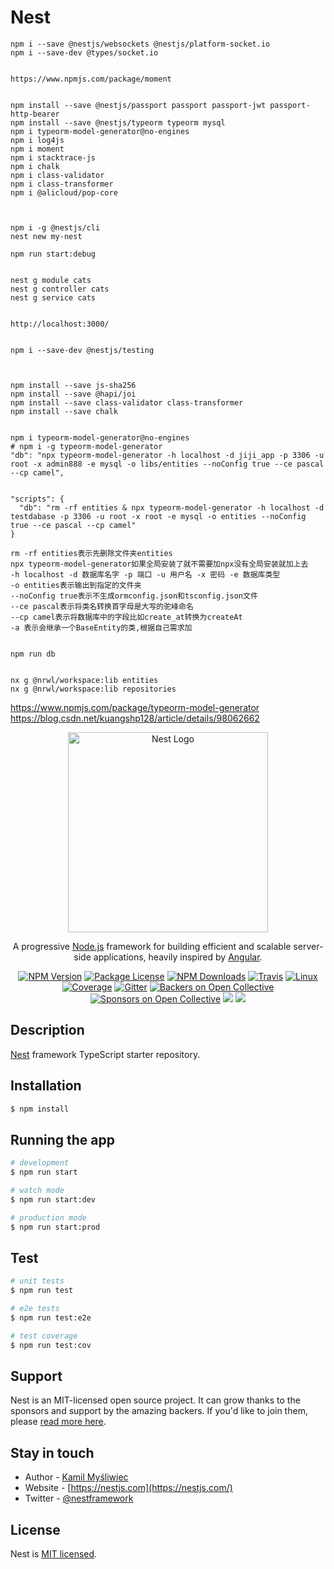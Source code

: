 # Nest
```
npm i --save @nestjs/websockets @nestjs/platform-socket.io
npm i --save-dev @types/socket.io


https://www.npmjs.com/package/moment


npm install --save @nestjs/passport passport passport-jwt passport-http-bearer
npm install --save @nestjs/typeorm typeorm mysql
npm i typeorm-model-generator@no-engines
npm i log4js
npm i moment
npm i stacktrace-js
npm i chalk
npm i class-validator
npm i class-transformer
npm i @alicloud/pop-core



npm i -g @nestjs/cli
nest new my-nest

npm run start:debug


nest g module cats
nest g controller cats
nest g service cats 


http://localhost:3000/


npm i --save-dev @nestjs/testing



npm install --save js-sha256
npm install --save @hapi/joi
npm install --save class-validator class-transformer
npm install --save chalk


```

```
npm i typeorm-model-generator@no-engines
# npm i -g typeorm-model-generator
"db": "npx typeorm-model-generator -h localhost -d jiji_app -p 3306 -u root -x admin888 -e mysql -o libs/entities --noConfig true --ce pascal --cp camel",


"scripts": {
  "db": "rm -rf entities & npx typeorm-model-generator -h localhost -d testdabase -p 3306 -u root -x root -e mysql -o entities --noConfig true --ce pascal --cp camel"
}

rm -rf entities表示先删除文件夹entities
npx typeorm-model-generator如果全局安装了就不需要加npx没有全局安装就加上去
-h localhost -d 数据库名字 -p 端口 -u 用户名 -x 密码 -e 数据库类型
-o entities表示输出到指定的文件夹
--noConfig true表示不生成ormconfig.json和tsconfig.json文件
--ce pascal表示将类名转换首字母是大写的驼峰命名
--cp camel表示将数据库中的字段比如create_at转换为createAt
-a 表示会继承一个BaseEntity的类,根据自己需求加


npm run db


```

```
nx g @nrwl/workspace:lib entities
nx g @nrwl/workspace:lib repositories
```


https://www.npmjs.com/package/typeorm-model-generator
https://blog.csdn.net/kuangshp128/article/details/98062662


<p align="center">
  <a href="http://nestjs.com/" target="blank"><img src="https://nestjs.com/img/logo_text.svg" width="320" alt="Nest Logo" /></a>
</p>

[travis-image]: https://api.travis-ci.org/nestjs/nest.svg?branch=master
[travis-url]: https://travis-ci.org/nestjs/nest
[linux-image]: https://img.shields.io/travis/nestjs/nest/master.svg?label=linux
[linux-url]: https://travis-ci.org/nestjs/nest
  
  <p align="center">A progressive <a href="http://nodejs.org" target="blank">Node.js</a> framework for building efficient and scalable server-side applications, heavily inspired by <a href="https://angular.io" target="blank">Angular</a>.</p>
    <p align="center">
<a href="https://www.npmjs.com/~nestjscore"><img src="https://img.shields.io/npm/v/@nestjs/core.svg" alt="NPM Version" /></a>
<a href="https://www.npmjs.com/~nestjscore"><img src="https://img.shields.io/npm/l/@nestjs/core.svg" alt="Package License" /></a>
<a href="https://www.npmjs.com/~nestjscore"><img src="https://img.shields.io/npm/dm/@nestjs/core.svg" alt="NPM Downloads" /></a>
<a href="https://travis-ci.org/nestjs/nest"><img src="https://api.travis-ci.org/nestjs/nest.svg?branch=master" alt="Travis" /></a>
<a href="https://travis-ci.org/nestjs/nest"><img src="https://img.shields.io/travis/nestjs/nest/master.svg?label=linux" alt="Linux" /></a>
<a href="https://coveralls.io/github/nestjs/nest?branch=master"><img src="https://coveralls.io/repos/github/nestjs/nest/badge.svg?branch=master#5" alt="Coverage" /></a>
<a href="https://gitter.im/nestjs/nestjs?utm_source=badge&utm_medium=badge&utm_campaign=pr-badge&utm_content=body_badge"><img src="https://badges.gitter.im/nestjs/nestjs.svg" alt="Gitter" /></a>
<a href="https://opencollective.com/nest#backer"><img src="https://opencollective.com/nest/backers/badge.svg" alt="Backers on Open Collective" /></a>
<a href="https://opencollective.com/nest#sponsor"><img src="https://opencollective.com/nest/sponsors/badge.svg" alt="Sponsors on Open Collective" /></a>
  <a href="https://paypal.me/kamilmysliwiec"><img src="https://img.shields.io/badge/Donate-PayPal-dc3d53.svg"/></a>
  <a href="https://twitter.com/nestframework"><img src="https://img.shields.io/twitter/follow/nestframework.svg?style=social&label=Follow"></a>
</p>
  <!--[![Backers on Open Collective](https://opencollective.com/nest/backers/badge.svg)](https://opencollective.com/nest#backer)
  [![Sponsors on Open Collective](https://opencollective.com/nest/sponsors/badge.svg)](https://opencollective.com/nest#sponsor)-->

## Description

[Nest](https://github.com/nestjs/nest) framework TypeScript starter repository.

## Installation

```bash
$ npm install
```

## Running the app

```bash
# development
$ npm run start

# watch mode
$ npm run start:dev

# production mode
$ npm run start:prod
```

## Test

```bash
# unit tests
$ npm run test

# e2e tests
$ npm run test:e2e

# test coverage
$ npm run test:cov
```

## Support

Nest is an MIT-licensed open source project. It can grow thanks to the sponsors and support by the amazing backers. If you'd like to join them, please [read more here](https://docs.nestjs.com/support).

## Stay in touch

- Author - [Kamil Myśliwiec](https://kamilmysliwiec.com)
- Website - [https://nestjs.com](https://nestjs.com/)
- Twitter - [@nestframework](https://twitter.com/nestframework)

## License

  Nest is [MIT licensed](LICENSE).
